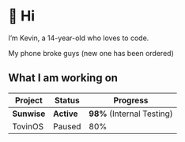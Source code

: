 # 👋 Hi

I’m Kevin, a 14-year-old who loves to code.

My phone broke guys (new one has been ordered)
## What I am working on
|Project|Status|Progress|
|-------|------|--------|
|**Sunwise**|**Active**|**98%** (Internal Testing)|
|TovinOS|Paused|80%|

